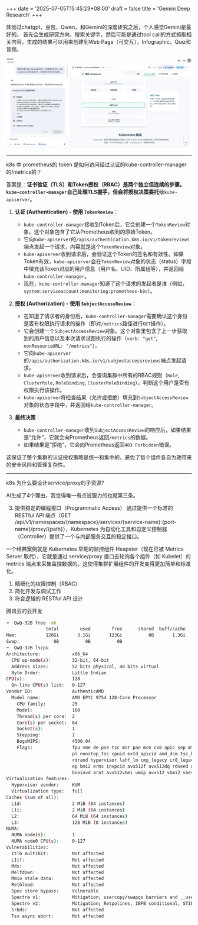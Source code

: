 +++
date = '2025-07-05T15:45:23+08:00'
draft = false
title = 'Gemini Deep Research'
+++

体验过chatgpt，豆包，Qwen，和Gemini的深度研究之后，个人感觉Gemini是最好的。
首先会生成研究方向，搜索关键字，然后可能是通过tool call的方式抓取相关内容，生成的结果可以用来创建到Web Page（可交互），Infographic，Quiz和音频。


![](../../images/deep-research.png)

---

k8s 中 prometheus的 token 是如何访问经过认证的kube-controller-manager的/metrics的？

答案是：**证书验证（TLS）和Token授权（RBAC）是两个独立但连续的步骤。`kube-controller-manager`自己处理TLS握手，但会将授权决策委托**给`kube-apiserver`。

1.  **认证 (Authentication) - 使用 `TokenReview`**：

      * `kube-controller-manager`接收到Token后，它会创建一个`TokenReview`对象。这个对象包含了它从Prometheus收到的原始Token。
      * 它向`kube-apiserver`的`/apis/authentication.k8s.io/v1/tokenreviews`端点发起一个请求，内容就是这个`TokenReview`对象。
      * `kube-apiserver`收到请求后，会验证这个Token的签名和有效性。如果Token有效，`kube-apiserver`会在`TokenReview`对象的状态（status）字段中填充该Token对应的用户信息（用户名、UID、所属组等），并返回给`kube-controller-manager`。
      * 现在，`kube-controller-manager`知道了这个请求的发起者是谁（例如，`system:serviceaccount:monitoring:prometheus-k8s`）。

2.  **授权 (Authorization) - 使用 `SubjectAccessReview`**：

      * 在知道了请求者的身份后，`kube-controller-manager`需要确认这个身份是否有权限执行请求的操作（即对`/metrics`路径进行`GET`操作）。
      * 它会创建一个`SubjectAccessReview`对象。这个对象里包含了上一步获取到的用户信息以及本次请求试图执行的操作（`verb: "get"`, `nonResourceURL: "/metrics"`）。
      * 它向`kube-apiserver`的`/apis/authorization.k8s.io/v1/subjectaccessreviews`端点发起请求。
      * `kube-apiserver`收到请求后，会查询集群中所有的RBAC规则（`Role`, `ClusterRole`, `RoleBinding`, `ClusterRoleBinding`），判断这个用户是否有权限执行该操作。
      * `kube-apiserver`将检查结果（允许或拒绝）填充到`SubjectAccessReview`对象的状态字段中，并返回给`kube-controller-manager`。

3.  **最终决策**：

      * `kube-controller-manager`收到`SubjectAccessReview`的响应后，如果结果是“允许”，它就会向Prometheus返回`/metrics`的数据。
      * 如果结果是“拒绝”，它会向Prometheus返回`403 Forbidden`错误。

这保证了整个集群的认证授权策略是统一和集中的，避免了每个组件各自为政带来的安全风险和管理复杂性。

---
k8s 为什么要设计service/proxy的子资源?

AI生成了4个理由，我觉得唯一有点说服力的也就第三条。

3. 提供稳定的编程接口（Programmatic Access）
通过提供一个标准的 RESTful API 端点（GET /api/v1/namespaces/{namespace}/services/{service-name}:{port-name}/proxy/{path}），Kubernetes 为自动化工具和自定义控制器（Controller）提供了一个与内部服务交互的稳定接口。

一个经典案例就是 Kubernetes 早期的监控组件 Heapster（现在已被 Metrics Server 取代），它就是通过 service/proxy 接口去轮询各个组件（如 Kubelet）的 metrics 端点来采集监控数据的。这使得集群扩展组件的开发变得更加简单和标准化。

1. 精细化的权限控制（RBAC）
2. 简化开发与调试工作
4. 符合逻辑的 RESTful API 设计



腾讯云的云开发

```bash
➜  QwQ-32B free -mh
               total        used        free      shared  buff/cache   available
Mem:           128Gi       3.1Gi       123Gi          0B       1.3Gi       124Gi
Swap:             0B          0B          0B
➜  QwQ-32B lscpu
Architecture:            x86_64
  CPU op-mode(s):        32-bit, 64-bit
  Address sizes:         52 bits physical, 48 bits virtual
  Byte Order:            Little Endian
CPU(s):                  128
  On-line CPU(s) list:   0-127
Vendor ID:               AuthenticAMD
  Model name:            AMD EPYC 9754 128-Core Processor
    CPU family:          25
    Model:               160
    Thread(s) per core:  2
    Core(s) per socket:  64
    Socket(s):           1
    Stepping:            2
    BogoMIPS:            4500.04
    Flags:               fpu vme de pse tsc msr pae mce cx8 apic sep mtrr pge mca cmov pat pse36 clflush mmx fxsr sse sse2 ht syscall nx mmxext fxsr_opt pdpe1gb rdtscp lm constant_tsc rep_good no
                         pl nonstop_tsc cpuid extd_apicid amd_dcm tsc_known_freq pni pclmulqdq monitor ssse3 fma cx16 pcid sse4_1 sse4_2 x2apic movbe popcnt tsc_deadline_timer aes xsave avx f16c 
                         rdrand hypervisor lahf_lm cmp_legacy cr8_legacy abm sse4a misalignsse 3dnowprefetch osvw topoext perfctr_core invpcid_single ibpb vmmcall fsgsbase tsc_adjust bmi1 avx2 sm
                         ep bmi2 erms invpcid avx512f avx512dq rdseed adx smap avx512ifma clflushopt clwb avx512cd sha_ni avx512bw avx512vl xsaveopt xsavec xgetbv1 avx512_bf16 clzero xsaveerptr w
                         bnoinvd arat avx512vbmi umip avx512_vbmi2 vaes vpclmulqdq avx512_vnni avx512_bitalg avx512_vpopcntdq rdpid fsrm
Virtualization features: 
  Hypervisor vendor:     KVM
  Virtualization type:   full
Caches (sum of all):     
  L1d:                   2 MiB (64 instances)
  L1i:                   2 MiB (64 instances)
  L2:                    64 MiB (64 instances)
  L3:                    128 MiB (8 instances)
NUMA:                    
  NUMA node(s):          1
  NUMA node0 CPU(s):     0-127
Vulnerabilities:         
  Itlb multihit:         Not affected
  L1tf:                  Not affected
  Mds:                   Not affected
  Meltdown:              Not affected
  Mmio stale data:       Not affected
  Retbleed:              Not affected
  Spec store bypass:     Vulnerable
  Spectre v1:            Mitigation; usercopy/swapgs barriers and __user pointer sanitization
  Spectre v2:            Mitigation; Retpolines, IBPB conditional, STIBP disabled, RSB filling, PBRSB-eIBRS Not affected
  Srbds:                 Not affected
  Tsx async abort:       Not affected
```